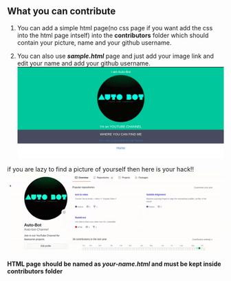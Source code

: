 ## What you can contribute 
1. You can add a simple html page(no css page if you want add the css into the html page intself) into the **contributors** folder which should contain your picture, name and your github username.
   
2. You can also use ***sample.html*** page and just add your image link and edit your name and add your github username.
![gif](sample.png)

   
if you are lazy to find a picture of yourself then here is your hack!!
![gif](github_img.gif)

#### HTML page should be named as ***your-name.html*** and must be kept inside contributors folder
